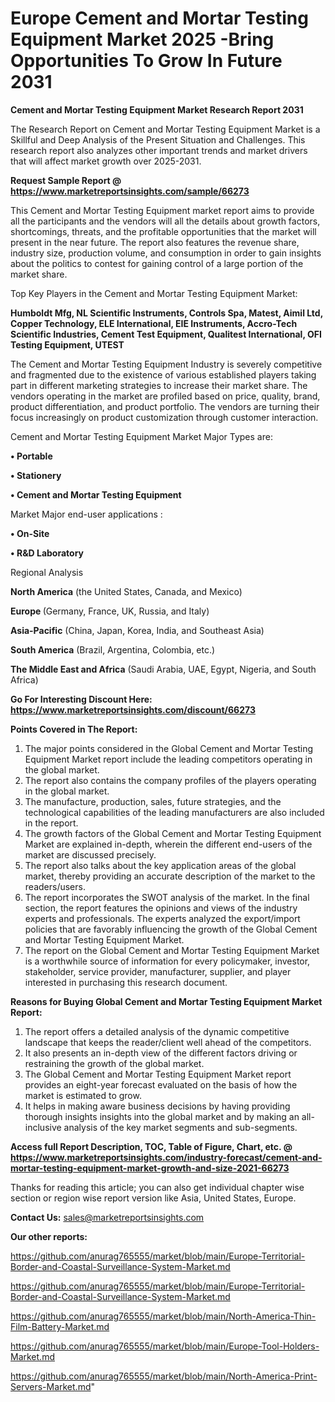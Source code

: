 # Europe Cement and Mortar Testing Equipment Market 2025 -Bring Opportunities To Grow In Future 2031

<strong>Cement and Mortar Testing Equipment Market Research Report 2031</strong>

The Research Report on Cement and Mortar Testing Equipment Market is a Skillful and Deep Analysis of the Present Situation and Challenges. This research report also analyzes other important trends and market drivers that will affect market growth over 2025-2031.

<strong>Request Sample Report @ <a href=https://www.marketreportsinsights.com/sample/66273>https://www.marketreportsinsights.com/sample/66273</a></strong>

This Cement and Mortar Testing Equipment market report aims to provide all the participants and the vendors will all the details about growth factors, shortcomings, threats, and the profitable opportunities that the market will present in the near future. The report also features the revenue share, industry size, production volume, and consumption in order to gain insights about the politics to contest for gaining control of a large portion of the market share.

Top Key Players in the Cement and Mortar Testing Equipment Market:

<strong>Humboldt Mfg, NL Scientific Instruments, Controls Spa, Matest, Aimil Ltd, Copper Technology, ELE International, EIE Instruments, Accro-Tech Scientific Industries, Cement Test Equipment, Qualitest International, OFI Testing Equipment, UTEST</strong>

The Cement and Mortar Testing Equipment Industry is severely competitive and fragmented due to the existence of various established players taking part in different marketing strategies to increase their market share. The vendors operating in the market are profiled based on price, quality, brand, product differentiation, and product portfolio. The vendors are turning their focus increasingly on product customization through customer interaction.

Cement and Mortar Testing Equipment Market Major Types are:

<strong>• Portable

• Stationery

• Cement and Mortar Testing Equipment</strong>

Market Major end-user applications :

<strong>• On-Site

• R&D Laboratory</strong>

Regional Analysis

</u><strong><b>North America</b></strong> (the United States, Canada, and Mexico)

<strong><b>Europe </b></strong>(Germany, France, UK, Russia, and Italy)

<strong><b>Asia-Pacific</b></strong> (China, Japan, Korea, India, and Southeast Asia)

<strong><b>South America</b></strong> (Brazil, Argentina, Colombia, etc.)

<strong><b>The Middle East and Africa</b></strong> (Saudi Arabia, UAE, Egypt, Nigeria, and South Africa)

<strong>Go For Interesting Discount Here: <a href=https://www.marketreportsinsights.com/discount/66273>https://www.marketreportsinsights.com/discount/66273</a></strong>

<strong>Points Covered in The Report:</strong>
<ol>
  <li>The major points considered in the Global Cement and Mortar Testing Equipment Market report include the leading competitors operating in the global market.</li>
  <li>The report also contains the company profiles of the players operating in the global market.</li>
  <li>The manufacture, production, sales, future strategies, and the technological capabilities of the leading manufacturers are also included in the report.</li>
  <li>The growth factors of the Global Cement and Mortar Testing Equipment Market are explained in-depth, wherein the different end-users of the market are discussed precisely.</li>
  <li>The report also talks about the key application areas of the global market, thereby providing an accurate description of the market to the readers/users.</li>
  <li>The report incorporates the SWOT analysis of the market. In the final section, the report features the opinions and views of the industry experts and professionals. The experts analyzed the export/import policies that are favorably influencing the growth of the Global Cement and Mortar Testing Equipment Market.</li>
  <li>The report on the Global Cement and Mortar Testing Equipment Market is a worthwhile source of information for every policymaker, investor, stakeholder, service provider, manufacturer, supplier, and player interested in purchasing this research document.</li>
</ol>
<strong>Reasons for Buying Global Cement and Mortar Testing Equipment Market Report:</strong>

<ol>
  <li>The report offers a detailed analysis of the dynamic competitive landscape that keeps the reader/client well ahead of the competitors.</li>
  <li>It also presents an in-depth view of the different factors driving or restraining the growth of the global market.</li>
  <li>The Global Cement and Mortar Testing Equipment Market report provides an eight-year forecast evaluated on the basis of how the market is estimated to grow.</li>
  <li>It helps in making aware business decisions by having providing thorough insights insights into the global market and by making an all-inclusive analysis of the key market segments and sub-segments.</li>
</ol>
<strong>Access full Report Description, TOC, Table of Figure, Chart, etc. @ <a href=https://www.marketreportsinsights.com/industry-forecast/cement-and-mortar-testing-equipment-market-growth-and-size-2021-66273>https://www.marketreportsinsights.com/industry-forecast/cement-and-mortar-testing-equipment-market-growth-and-size-2021-66273</a></strong>


Thanks for reading this article; you can also get individual chapter wise section or region wise report version like Asia, United States, Europe.

<strong>Contact Us:</strong>
sales@marketreportsinsights.com

<strong>Our other reports:</strong>

<a href=https://github.com/anurag765555/market/blob/main/Europe-Territorial-Border-and-Coastal-Surveillance-System-Market.md>https://github.com/anurag765555/market/blob/main/Europe-Territorial-Border-and-Coastal-Surveillance-System-Market.md</a>

<a href=https://github.com/anurag765555/market/blob/main/Europe-Territorial-Border-and-Coastal-Surveillance-System-Market.md>https://github.com/anurag765555/market/blob/main/Europe-Territorial-Border-and-Coastal-Surveillance-System-Market.md</a>

<a href=https://github.com/anurag765555/market/blob/main/North-America-Thin-Film-Battery-Market.md>https://github.com/anurag765555/market/blob/main/North-America-Thin-Film-Battery-Market.md</a>

<a href=https://github.com/anurag765555/market/blob/main/Europe-Tool-Holders-Market.md>https://github.com/anurag765555/market/blob/main/Europe-Tool-Holders-Market.md</a>

<a href=https://github.com/anurag765555/market/blob/main/North-America-Print-Servers-Market.md>https://github.com/anurag765555/market/blob/main/North-America-Print-Servers-Market.md</a>"
